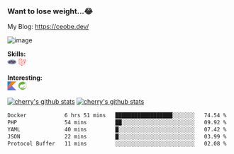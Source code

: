 ### Want to lose weight...😂

My Blog: https://ceobe.dev/

![image](https://github.com/cr-lgl/cr-lgl/blob/master/image.jpeg?raw=true)

**Skills:**  
<code><img height="20" src="https://raw.githubusercontent.com/github/explore/80688e429a7d4ef2fca1e82350fe8e3517d3494d/topics/php/php.png"></code>
<code><img height="20" src="https://raw.githubusercontent.com/github/explore/5c058a388828bb5fde0bcafd4bc867b5bb3f26f3/topics/laravel/laravel.png"></code>

**Interesting:**  
<code><img height="20" src="https://raw.githubusercontent.com/github/explore/80688e429a7d4ef2fca1e82350fe8e3517d3494d/topics/kotlin/kotlin.png"></code>
<code><img height="20" src="https://raw.githubusercontent.com/github/explore/80688e429a7d4ef2fca1e82350fe8e3517d3494d/topics/spring-boot/spring-boot.png"></code>

[![cherry's github stats](https://github-readme-stats.vercel.app/api?username=cr-lgl)](https://github.com/anuraghazra/github-readme-stats)
[![cherry's github stats](https://github-readme-stats.vercel.app/api/top-langs/?username=cr-lgl&layout=compact)](https://github.com/anuraghazra/github-readme-stats)

<!--START_SECTION:waka-->
```text
Docker            6 hrs 51 mins   ██████████████████░░░░░░░   74.54 % 
PHP               54 mins         ██░░░░░░░░░░░░░░░░░░░░░░░   09.92 % 
YAML              40 mins         █░░░░░░░░░░░░░░░░░░░░░░░░   07.42 % 
JSON              22 mins         █░░░░░░░░░░░░░░░░░░░░░░░░   03.99 % 
Protocol Buffer   11 mins         ░░░░░░░░░░░░░░░░░░░░░░░░░   02.08 %
```
<!--END_SECTION:waka-->
